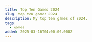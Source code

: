 ```yaml
---
title: Top Ten Games 2024
slug: top-ten-games-2024
description: My top ten games of 2024.
tags:
  - games
added: 2025-03-16T04:00:00.000Z
---
```

